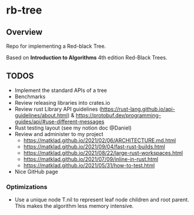 # rb-tree

## Overview

Repo for implementing a Red-black Tree.

Based on __Introduction to Algorithms__ 4th edition Red-Black Trees.


## TODOS

- Implement the standard APIs of a tree
- Benchmarks
- Review releasing libraries into crates.io
- Review rust Library API guidelines (https://rust-lang.github.io/api-guidelines/about.html) & https://protobuf.dev/programming-guides/api/#use-different-messages
- Rust testing layout (see my notion doc @Daniel)
- Review and administer to my project
  - https://matklad.github.io/2021/02/06/ARCHITECTURE.md.html
  - https://matklad.github.io/2021/09/04/fast-rust-builds.html
  - https://matklad.github.io/2021/08/22/large-rust-workspaces.html
  - https://matklad.github.io/2021/07/09/inline-in-rust.html
  - https://matklad.github.io/2021/05/31/how-to-test.html
- Nice GitHub page


### Optimizations
    
- Use a unique node T.nil to represent leaf node children and root parent. This makes the algorithm less memory intensive.

